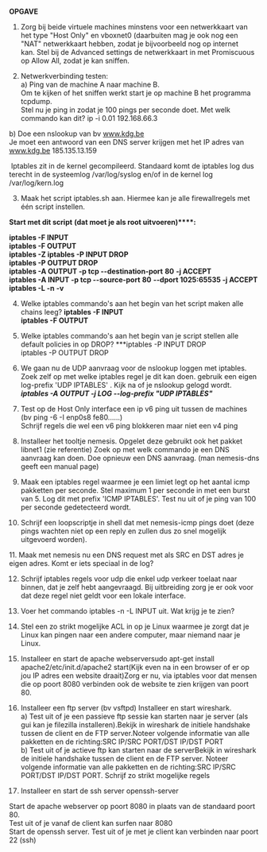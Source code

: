 


**OPGAVE**

1. Zorg bij beide virtuele machines minstens voor een netwerkkaart van het type "Host Only" en vboxnet0 (daarbuiten mag je ook nog een "NAT" netwerkkaart hebben, zodat je bijvoorbeeld nog op internet kan. Stel bij de Advanced settings de netwerkkaart in met Promiscuous op Allow All, zodat je kan sniffen. 

2. Netwerkverbinding testen:  
a) Ping van de machine A naar machine B.  
Om te kijken of het sniffen werkt start je op machine B het programma tcpdump.  
Stel nu je ping in zodat je 100 pings per seconde doet. Met welk commando kan dit?
ip -i 0.01 192.168.66.3

b) Doe een nslookup van bv www.kdg.be  
Je moet een antwoord van een DNS server krijgen met het IP adres van www.kdg.be
185.135.13.159

 Iptables zit in de kernel gecompileerd. Standaard komt de iptables log dus terecht in de systeemlog /var/log/syslog en/of in de kernel log /var/log/kern.log

3. Maak het script iptables.sh aan. Hiermee kan je alle firewallregels met één script instellen.

**Start met dit script** **(dat moet je als root uitvoeren)****:**

**iptables -F INPUT  
iptables -F OUTPUT  
****iptables -Z****
iptables -P INPUT DROP  
iptables -P OUTPUT DROP  
iptables -A OUTPUT -p tcp --destination-port** **80** **-j ACCEPT  
iptables -A INPUT -p tcp --source-port** **80** **--dport 1025:65535 -j ACCEPT  
iptables -L -n** **-v**

4. Welke iptables commando's aan het begin van het script maken alle chains leeg?
**iptables -F INPUT  
iptables -F OUTPUT**


6. Welke iptables commando's aan het begin van je script stellen alle default policies in op DROP?
	***iptables -P INPUT DROP  
	iptables -P OUTPUT DROP

7. We gaan nu de UDP aanvraag voor de nslookup loggen met iptables. Zoek zelf op met welke iptables regel je dit kan doen. gebruik een eigen log-prefix 'UDP IPTABLES' . Kijk na of je nslookup gelogd wordt.
	***iptables -A OUTPUT  -j LOG --log-prefix "UDP IPTABLES"***

9. Test op de Host Only interface een ip v6 ping uit tussen de machines (bv ping -6 -I enp0s8 fe80......)  
Schrijf regels die wel een v6 ping blokkeren maar niet een v4 ping

  
8. Installeer het tooltje nemesis. Opgelet deze gebruikt ook het pakket libnet1 (zie referentie) Zoek op met welk commando je een DNS aanvraag kan doen. Doe opnieuw een DNS aanvraag. (man nemesis-dns geeft een manual page)

  
9. Maak een iptables regel waarmee je een limiet legt op het aantal icmp pakketten per seconde. Stel maximum 1 per seconde in met een burst van 5. Log dit met prefix 'ICMP IPTABLES'. Test nu uit of je ping van 100 per seconde gedetecteerd wordt.

10. Schrijf een loopscriptje in shell dat met nemesis-icmp pings doet (deze pings wachten niet op een reply en zullen dus zo snel mogelijk uitgevoerd worden). 

11. Maak met nemesis nu een DNS request met als SRC en DST adres je eigen adres. Komt er iets speciaal in de log?

  
12. Schrijf iptables regels voor udp die enkel udp verkeer toelaat naar binnen, dat je zelf hebt aangevraagd. Bij uitbreiding zorg je er ook voor dat deze regel niet geldt voor een lokale interface.

13. Voer het commando iptables -n -L INPUT uit. Wat krijg je te zien?

14. Stel een zo strikt mogelijke ACL in op je Linux waarmee je zorgt dat je Linux kan pingen naar een andere computer, maar niemand naar je Linux.

15. Installeer en start de apache webserversudo apt-get install apache2/etc/init.d/apache2 start(Kijk even na in een browser of er op jou IP adres een website draait)Zorg er nu, via iptables voor dat mensen die op poort 8080 verbinden ook de website te zien krijgen van poort 80.

16. Installeer een ftp server (bv vsftpd) Installeer en start wireshark.  
a) Test uit of je een passieve ftp sessie kan starten naar je server (als gui kan je filezilla installeren).Bekijk in wireshark de initiele handshake tussen de client en de FTP server.Noteer volgende informatie van alle pakketten en de richting:SRC IP/SRC PORT/DST IP/DST PORT  
b) Test uit of je actieve ftp kan starten naar de serverBekijk in wireshark de initiele handshake tussen de client en de FTP server. Noteer volgende informatie van alle pakketten en de richting:SRC IP/SRC PORT/DST IP/DST PORT. Schrijf zo strikt mogelijke regels 

17. Installeer en start de ssh server openssh-server

Start de apache webserver op poort 8080 in plaats van de standaard poort 80.  
Test uit of je vanaf de client kan surfen naar 8080  
Start de openssh server. Test uit of je met je client kan verbinden naar poort 22 (ssh)